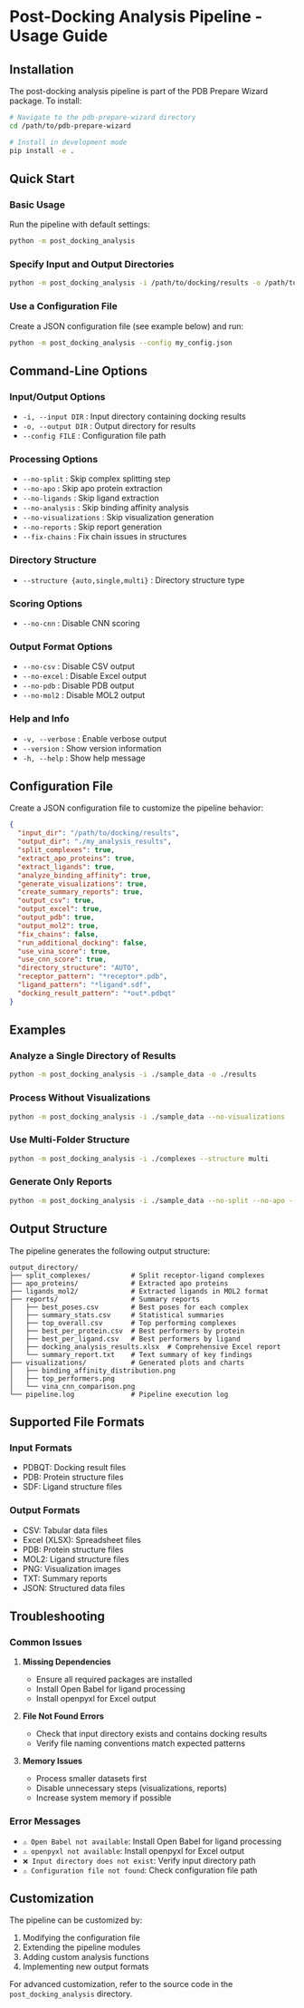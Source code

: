 # Post-Docking Analysis Pipeline - Usage Guide

## Installation

The post-docking analysis pipeline is part of the PDB Prepare Wizard package. To install:

```bash
# Navigate to the pdb-prepare-wizard directory
cd /path/to/pdb-prepare-wizard

# Install in development mode
pip install -e .
```

## Quick Start

### Basic Usage

Run the pipeline with default settings:

```bash
python -m post_docking_analysis
```

### Specify Input and Output Directories

```bash
python -m post_docking_analysis -i /path/to/docking/results -o /path/to/output
```

### Use a Configuration File

Create a JSON configuration file (see example below) and run:

```bash
python -m post_docking_analysis --config my_config.json
```

## Command-Line Options

### Input/Output Options
- `-i, --input DIR` : Input directory containing docking results
- `-o, --output DIR` : Output directory for results
- `--config FILE` : Configuration file path

### Processing Options
- `--no-split` : Skip complex splitting step
- `--no-apo` : Skip apo protein extraction
- `--no-ligands` : Skip ligand extraction
- `--no-analysis` : Skip binding affinity analysis
- `--no-visualizations` : Skip visualization generation
- `--no-reports` : Skip report generation
- `--fix-chains` : Fix chain issues in structures

### Directory Structure
- `--structure {auto,single,multi}` : Directory structure type

### Scoring Options
- `--no-cnn` : Disable CNN scoring

### Output Format Options
- `--no-csv` : Disable CSV output
- `--no-excel` : Disable Excel output
- `--no-pdb` : Disable PDB output
- `--no-mol2` : Disable MOL2 output

### Help and Info
- `-v, --verbose` : Enable verbose output
- `--version` : Show version information
- `-h, --help` : Show help message

## Configuration File

Create a JSON configuration file to customize the pipeline behavior:

```json
{
  "input_dir": "/path/to/docking/results",
  "output_dir": "./my_analysis_results",
  "split_complexes": true,
  "extract_apo_proteins": true,
  "extract_ligands": true,
  "analyze_binding_affinity": true,
  "generate_visualizations": true,
  "create_summary_reports": true,
  "output_csv": true,
  "output_excel": true,
  "output_pdb": true,
  "output_mol2": true,
  "fix_chains": false,
  "run_additional_docking": false,
  "use_vina_score": true,
  "use_cnn_score": true,
  "directory_structure": "AUTO",
  "receptor_pattern": "*receptor*.pdb",
  "ligand_pattern": "*ligand*.sdf",
  "docking_result_pattern": "*out*.pdbqt"
}
```

## Examples

### Analyze a Single Directory of Results

```bash
python -m post_docking_analysis -i ./sample_data -o ./results
```

### Process Without Visualizations

```bash
python -m post_docking_analysis -i ./sample_data --no-visualizations
```

### Use Multi-Folder Structure

```bash
python -m post_docking_analysis -i ./complexes --structure multi
```

### Generate Only Reports

```bash
python -m post_docking_analysis -i ./sample_data --no-split --no-apo --no-ligands --no-visualizations
```

## Output Structure

The pipeline generates the following output structure:

```
output_directory/
├── split_complexes/          # Split receptor-ligand complexes
├── apo_proteins/             # Extracted apo proteins
├── ligands_mol2/             # Extracted ligands in MOL2 format
├── reports/                  # Summary reports
│   ├── best_poses.csv        # Best poses for each complex
│   ├── summary_stats.csv     # Statistical summaries
│   ├── top_overall.csv       # Top performing complexes
│   ├── best_per_protein.csv  # Best performers by protein
│   ├── best_per_ligand.csv   # Best performers by ligand
│   ├── docking_analysis_results.xlsx  # Comprehensive Excel report
│   └── summary_report.txt    # Text summary of key findings
├── visualizations/           # Generated plots and charts
│   ├── binding_affinity_distribution.png
│   ├── top_performers.png
│   └── vina_cnn_comparison.png
└── pipeline.log              # Pipeline execution log
```

## Supported File Formats

### Input Formats
- PDBQT: Docking result files
- PDB: Protein structure files
- SDF: Ligand structure files

### Output Formats
- CSV: Tabular data files
- Excel (XLSX): Spreadsheet files
- PDB: Protein structure files
- MOL2: Ligand structure files
- PNG: Visualization images
- TXT: Summary reports
- JSON: Structured data files

## Troubleshooting

### Common Issues

1. **Missing Dependencies**
   - Ensure all required packages are installed
   - Install Open Babel for ligand processing
   - Install openpyxl for Excel output

2. **File Not Found Errors**
   - Check that input directory exists and contains docking results
   - Verify file naming conventions match expected patterns

3. **Memory Issues**
   - Process smaller datasets first
   - Disable unnecessary steps (visualizations, reports)
   - Increase system memory if possible

### Error Messages

- `⚠️ Open Babel not available`: Install Open Babel for ligand processing
- `⚠️ openpyxl not available`: Install openpyxl for Excel output
- `❌ Input directory does not exist`: Verify input directory path
- `⚠️ Configuration file not found`: Check configuration file path

## Customization

The pipeline can be customized by:

1. Modifying the configuration file
2. Extending the pipeline modules
3. Adding custom analysis functions
4. Implementing new output formats

For advanced customization, refer to the source code in the `post_docking_analysis` directory.